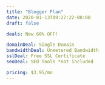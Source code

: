 ```yaml
---
title: "Blogger Plan"
date: 2020-01-13T09:27:22-08:00
draft: false

deals: Now 60% OFF!

domainDeal: Single Domain
bandwidthDeal: Unmetered Bandwidth
sslDeal: Free SSL Certificate
seoDeal: SEO Tools *not included

pricing: $3.95/mo
---
```


